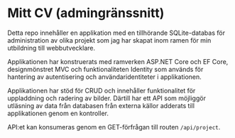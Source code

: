 # Mitt CV (admingränssnitt)
Detta repo innehåller en applikation med en tillhörande SQLite-databas för administration av olika projekt som jag har skapat inom ramen för min utbildning till webbutvecklare. 

Applikationen har konstruerats med ramverken ASP.NET Core och EF Core, designmönstret MVC och funktionaliteten Identity som används för hantering av autentisering och användaridentiteter i applikationen.

Applikationen har stöd för CRUD och innehåller funktionalitet för uppladdning och radering av bilder. Därtill har ett API som möjliggör utläsning av data från databasen från externa källor adderats till applikationen genom en kontroller. 

API:et kan konsumeras genom en GET-förfrågan till routen `/api/project`.
